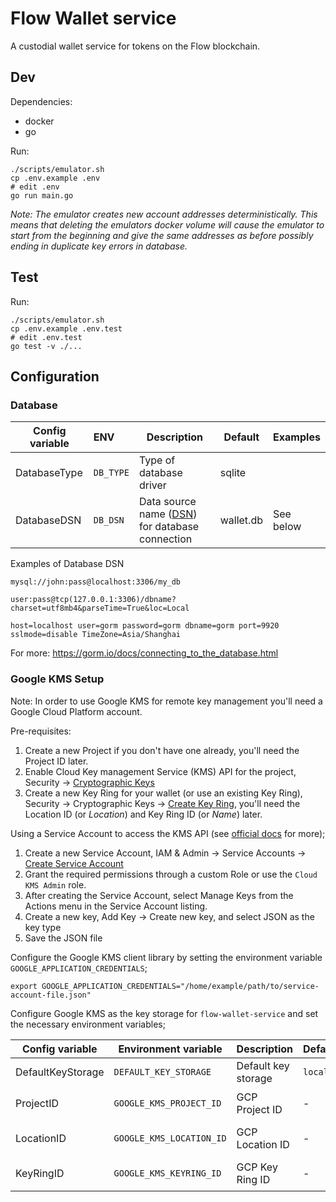 # Flow Wallet service

A custodial wallet service for tokens on the Flow blockchain.

## Dev

Dependencies:

- docker
- go

Run:

    ./scripts/emulator.sh
    cp .env.example .env
    # edit .env
    go run main.go

_Note:
The emulator creates new account addresses deterministically. This means that deleting the emulators docker volume will cause the emulator to start from the beginning and give the same addresses as before possibly ending in duplicate key errors in database._

## Test

Run:

    ./scripts/emulator.sh
    cp .env.example .env.test
    # edit .env.test
    go test -v ./...

## Configuration

### Database

| Config variable | ENV       | Description                                                                                      | Default   | Examples  |
| --------------- | :-------- | ------------------------------------------------------------------------------------------------ | --------- | --------- |
| DatabaseType    | `DB_TYPE` | Type of database driver                                                                          | sqlite    |           |
| DatabaseDSN     | `DB_DSN`  | Data source name ([DSN](https://en.wikipedia.org/wiki/Data_source_name)) for database connection | wallet.db | See below |

Examples of Database DSN

    mysql://john:pass@localhost:3306/my_db

    user:pass@tcp(127.0.0.1:3306)/dbname?charset=utf8mb4&parseTime=True&loc=Local

    host=localhost user=gorm password=gorm dbname=gorm port=9920 sslmode=disable TimeZone=Asia/Shanghai

For more: https://gorm.io/docs/connecting_to_the_database.html

### Google KMS Setup

Note: In order to use Google KMS for remote key management you'll need a Google Cloud Platform account.

Pre-requisites:

1. Create a new Project if you don't have one already, you'll need the Project ID later.
2. Enable Cloud Key management Service (KMS) API for the project, Security -> [Cryptographic Keys](https://console.cloud.google.com/security/kms)
3. Create a new Key Ring for your wallet (or use an existing Key Ring), Security -> Cryptographic Keys -> [Create Key Ring](https://console.cloud.google.com/security/kms/keyring/create), you'll need the Location ID (or _Location_) and Key Ring ID (or _Name_) later.

Using a Service Account to access the KMS API (see [official docs](https://cloud.google.com/docs/authentication/getting-started) for more);

1. Create a new Service Account, IAM & Admin -> Service Accounts -> [Create Service Account](https://console.cloud.google.com/iam-admin/serviceaccounts/create)
2. Grant the required permissions through a custom Role or use the `Cloud KMS Admin` role.
3. After creating the Service Account, select Manage Keys from the Actions menu in the Service Account listing.
4. Create a new key, Add Key -> Create new key, and select JSON as the key type
5. Save the JSON file

Configure the Google KMS client library by setting the environment variable `GOOGLE_APPLICATION_CREDENTIALS`;

```
export GOOGLE_APPLICATION_CREDENTIALS="/home/example/path/to/service-account-file.json"
```

Configure Google KMS as the key storage for `flow-wallet-service` and set the necessary environment variables;

| Config variable   | Environment variable     | Description         | Default | Examples                    |
| ----------------- | ------------------------ | ------------------- | ------- | --------------------------- |
| DefaultKeyStorage | `DEFAULT_KEY_STORAGE`    | Default key storage | `local` | `local`, `google_kms`       |
| ProjectID         | `GOOGLE_KMS_PROJECT_ID`  | GCP Project ID      | -       | `flow-wallet-example`       |
| LocationID        | `GOOGLE_KMS_LOCATION_ID` | GCP Location ID     | -       | `europe-north1`, `us-west1` |
| KeyRingID         | `GOOGLE_KMS_KEYRING_ID`  | GCP Key Ring ID     | -       | `example-wallet-keyring`    |
